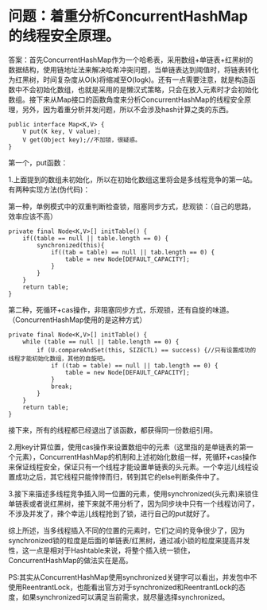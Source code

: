 # 问题：着重分析ConcurrentHashMap的线程安全原理。
答案：首先ConcurrentHashMap作为一个哈希表，采用数组+单链表+红黑树的数据结构，使用链地址法来解决哈希冲突问题，当单链表达到阈值时，将链表转化为红黑树，时间复杂度从O(k)将缩减至O(logk)。还有一点需要注意，就是构造函数中不会初始化数组，也就是采用的是懒汉式策略，只会在放入元素时才会初始化数组。接下来从Map接口的函数角度来分析ConcurrentHashMap的线程安全原理，另外，因为着重分析并发问题，所以不会涉及hash计算之类的东西。

	public interface Map<K,V> {
		V put(K key, V value);
	    V get(Object key);//不加锁，很疑惑。
	}

第一个，put函数：

1.上面提到的数组未初始化，所以在初始化数组这里将会是多线程竞争的第一站。有两种实现方法(伪代码)：

第一种，单例模式中的双重判断检查锁，阻塞同步方式，悲观锁：（自己的思路，效率应该不高）

	private final Node<K,V>[] initTable() {
		if((table == null || table.length == 0) {
			synchronized(this){
				if((tab = table) == null || tab.length == 0) {
					table = new Node[DEFAULT_CAPACITY];
				}
			}
		}
		return table;
	}

第二种，死循环+cas操作，非阻塞同步方式，乐观锁，还有自旋的味道。（ConcurrentHashMap使用的是这种方式）

	private final Node<K,V>[] initTable() {
	    while (table == null || table.length == 0) {
	        if (U.compareAndSet(this, SIZECTL) == success) {//只有设置成功的线程才能初始化数组，其他的自旋吧。
	            if ((tab = table) == null || tab.length == 0) {
	            	table = new Node[DEFAULT_CAPACITY];
	            }
	            break;
	        }
	    }
	    return table;
	}

接下来，所有的线程都已经退出了该函数，都获得同一份数组引用。

2.用key计算位置，使用cas操作来设置数组中的元素（这里指的是单链表的第一个元素），ConcurrentHashMap的机制和上述初始化数组一样，死循环+cas操作来保证线程安全，保证只有一个线程才能设置单链表的头元素。一个幸运儿线程设置成功之后，其它线程只能悻悻而归，转到其它的else判断条件中了。

3.接下来描述多线程竞争插入同一位置的元素，使用synchronized(头元素)来锁住单链表或者说红黑树，接下来就不用分析了，因为同步块中只有一个线程访问了，不涉及并发了，辣个幸运儿线程抢到了锁，进行自己的put就好了。

综上所述，当多线程插入不同的位置的元素时，它们之间的竞争很少了，因为synchronized锁的粒度是后面的单链表/红黑树，通过减小锁的粒度来提高并发性，这一点是相对于Hashtable来说，将整个插入统一锁住，ConcurrentHashMap的做法实在是高。

PS:其实从ConcurrentHashMap使用synchronized关键字可以看出，并发包中不使用ReentrantLock，也能看出官方对于synchronized和ReentrantLock的态度，如果synchronized可以满足当前需求，就尽量选择synchronized。
